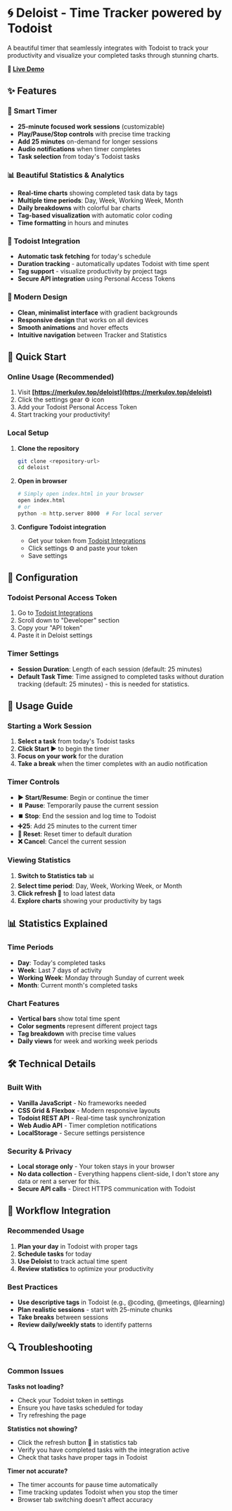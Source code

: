 # 🌀 Deloist - Time Tracker powered by Todoist

A beautiful timer that seamlessly integrates with Todoist to track your productivity and visualize your completed tasks through stunning charts.

**🌟 [Live Demo](https://merkulov.top/deloist)**

## ✨ Features

### 🍅 Smart Timer
- **25-minute focused work sessions** (customizable)
- **Play/Pause/Stop controls** with precise time tracking
- **Add 25 minutes** on-demand for longer sessions
- **Audio notifications** when timer completes
- **Task selection** from today's Todoist tasks

### 📊 Beautiful Statistics & Analytics
- **Real-time charts** showing completed task data by tags
- **Multiple time periods**: Day, Week, Working Week, Month
- **Daily breakdowns** with colorful bar charts
- **Tag-based visualization** with automatic color coding
- **Time formatting** in hours and minutes

### 🔗 Todoist Integration
- **Automatic task fetching** for today's schedule
- **Duration tracking** - automatically updates Todoist with time spent
- **Tag support** - visualize productivity by project tags
- **Secure API integration** using Personal Access Tokens

### 🎨 Modern Design
- **Clean, minimalist interface** with gradient backgrounds
- **Responsive design** that works on all devices
- **Smooth animations** and hover effects
- **Intuitive navigation** between Tracker and Statistics

## 🚀 Quick Start

### Online Usage (Recommended)
1. Visit **[https://merkulov.top/deloist](https://merkulov.top/deloist)**
2. Click the settings gear ⚙️ icon
3. Add your Todoist Personal Access Token
4. Start tracking your productivity!

### Local Setup
1. **Clone the repository**
   ```bash
   git clone <repository-url>
   cd deloist
   ```

2. **Open in browser**
   ```bash
   # Simply open index.html in your browser
   open index.html
   # or
   python -m http.server 8000  # For local server
   ```

3. **Configure Todoist integration**
   - Get your token from [Todoist Integrations](https://todoist.com/prefs/integrations)
   - Click settings ⚙️ and paste your token
   - Save settings

## 🔧 Configuration

### Todoist Personal Access Token
1. Go to [Todoist Integrations](https://todoist.com/prefs/integrations)
2. Scroll down to "Developer" section
3. Copy your "API token"
4. Paste it in Deloist settings

### Timer Settings
- **Session Duration**: Length of each session (default: 25 minutes)
- **Default Task Time**: Time assigned to completed tasks without duration tracking (default: 25 minutes) - this is needed for statistics.

## 📱 Usage Guide

### Starting a Work Session
1. **Select a task** from today's Todoist tasks
2. **Click Start ▶️** to begin the timer
3. **Focus on your work** for the duration
4. **Take a break** when the timer completes with an audio notification

### Timer Controls
- **▶️ Start/Resume**: Begin or continue the timer
- **⏸️ Pause**: Temporarily pause the current session
- **⏹️ Stop**: End the session and log time to Todoist
- **➕25**: Add 25 minutes to the current timer
- **🔄 Reset**: Reset timer to default duration
- **❌ Cancel**: Cancel the current session

### Viewing Statistics
1. **Switch to Statistics tab** 📊
2. **Select time period**: Day, Week, Working Week, or Month
3. **Click refresh 🔄** to load latest data
4. **Explore charts** showing your productivity by tags

## 📊 Statistics Explained

### Time Periods
- **Day**: Today's completed tasks
- **Week**: Last 7 days of activity
- **Working Week**: Monday through Sunday of current week
- **Month**: Current month's completed tasks

### Chart Features
- **Vertical bars** show total time spent
- **Color segments** represent different project tags
- **Tag breakdown** with precise time values
- **Daily views** for week and working week periods

## 🛠️ Technical Details

### Built With
- **Vanilla JavaScript** - No frameworks needed
- **CSS Grid & Flexbox** - Modern responsive layouts
- **Todoist REST API** - Real-time task synchronization
- **Web Audio API** - Timer completion notifications
- **LocalStorage** - Secure settings persistence

### Security & Privacy
- **Local storage only** - Your token stays in your browser
- **No data collection** - Everything happens client-side, I don't store any data or rent a server for this.
- **Secure API calls** - Direct HTTPS communication with Todoist

## 🎯 Workflow Integration

### Recommended Usage
1. **Plan your day** in Todoist with proper tags
2. **Schedule tasks** for today
3. **Use Deloist** to track actual time spent
4. **Review statistics** to optimize your productivity

### Best Practices
- **Use descriptive tags** in Todoist (e.g., @coding, @meetings, @learning)
- **Plan realistic sessions** - start with 25-minute chunks
- **Take breaks** between sessions
- **Review daily/weekly stats** to identify patterns

## 🔍 Troubleshooting

### Common Issues
**Tasks not loading?**
- Check your Todoist token in settings
- Ensure you have tasks scheduled for today
- Try refreshing the page

**Statistics not showing?**
- Click the refresh button 🔄 in statistics tab
- Verify you have completed tasks with the integration active
- Check that tasks have proper tags in Todoist

**Timer not accurate?**
- The timer accounts for pause time automatically
- Time tracking updates Todoist when you stop the timer
- Browser tab switching doesn't affect accuracy